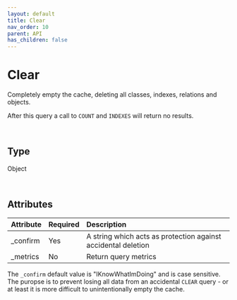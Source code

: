 ```yaml
---
layout: default
title: Clear
nav_order: 10
parent: API
has_children: false
---
```


# Clear
Completely empty the cache, deleting all classes, indexes, relations and objects. 

After this query a call to `COUNT` and `INDEXES` will return no results.

<br/>


## Type
Object

<br/>

## Attributes

| Attribute | Required  | Description      |
|:-----     |:---       |:-------          |
| _confirm     | Yes    | A string which acts as protection against accidental deletion  |
| _metrics  | No        | Return query metrics |


The `_confirm` default value is "IKnowWhatImDoing" and is case sensitive. The puropse is to prevent losing all data from an accidental `CLEAR` query - or at least it is more difficult to unintentionally empty the cache.


<br/>

